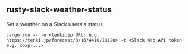 ## rusty-slack-weather-status

Set a weather on a Slack users's status.


```
cargo run -- -u <tenki.jp URL: e.g. https://tenki.jp/forecast/3/16/4410/13120> -t <Slack Web API token e.g. xoxp-...>
```
